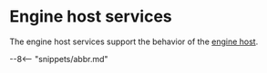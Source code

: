 <!-- SPDX-License-Identifier: CC-BY-4.0 -->
<!-- Copyright Contributors to the ODPi Egeria project 2020. -->

# Engine host services

The engine host services support the behavior of the [engine host](/egeria-docs/concepts/engine-host).


--8<-- "snippets/abbr.md"